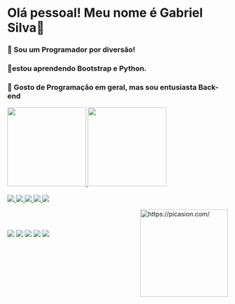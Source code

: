 ### <h1>Olá pessoal! Meu nome é Gabriel Silva👋</h1>



<h3>🔭 Sou um Programador por diversão!</h3> 
<h3> 🌱estou aprendendo Bootstrap e Python.</3>
<h3>💬 Gosto de Programação em geral, mas sou entusiasta Back- end</h3>

 <div>
  <a href="https://github.com/gabrieldevs4">
  <img height="180em" src="https://github-readme-stats.vercel.app/api?username=gabrieldevs4&show_icons=true&theme=merko&include_all_commits=true&count_private=true"/>
  <img height="180em" src="https://github-readme-stats.vercel.app/api/top-langs/?username=gabrieldevs4&layout=compact&langs_count=7&theme=merko"/>
</div>
<div style="display: inline_block"><br>
  <img  src="https://img.icons8.com/color/48/000000/bootstrap.png"/>
  <img src="https://img.icons8.com/color/48/000000/html-5--v1.png"/>
  <img src="https://img.icons8.com/color/48/000000/css3.png"/>
  <img src="https://img.icons8.com/color/48/000000/javascript--v2.png"/> 
  <img src="https://img.icons8.com/color/48/000000/python--v1.png"/>
 
 <a href="https://picasion.com/"><img align="right" src="https://i.picasion.com/pic91/3b223445fdff3b69c1ea6e7142b03d7e.gif" width="200" height="200" border="0" alt="https://picasion.com/" /></a><br /><a href="https://picasion.com/"></a>
</div>
  
  ##
  
<div>
  <a href="https://www.facebook.com/profile.php?id=100064864644679" target="_blank"><img src="https://img.shields.io/badge/Facebook-1877F2?style=for-the-badge&logo=facebook&logoColor=white" target="_blank"></a>
  <a href="https://www.instagram.com/gabriel.silvra/" target="_blank"><img src="https://img.shields.io/badge/-Instagram-%23E4405F?style=for-the-badge&logo=instagram&logoColor=white" target="_blank"></a>
 	<a href="https://twitter.com/gabrieldevs4" target="_blank"><img src="https://img.shields.io/badge/Twitter-1DA1F2?style=for-the-badge&logo=twitter&logoColor=white" target="_blank"></a>
  <a href = "mailto:contato@gabriel.devs@outlook.com"><img src="https://img.shields.io/badge/Gmail-D14836?style=for-the-badge&logo=gmail&logoColor=white" target="_blank"></a>
  <a href="https://www.linkedin.com/in/gabriel-silva-1374161a6?lipi=urn%3Ali%3Apage%3Ad_flagship3_profile_view_base_contact_details%3BoQy7hzzCQoaxTz%2FTbmjADw%3D%3D" target="_blank"><img src="https://img.shields.io/badge/-LinkedIn-%230077B5?style=for-the-badge&logo=linkedin&logoColor=white" target="_blank"></a> 
 
 
</div>
